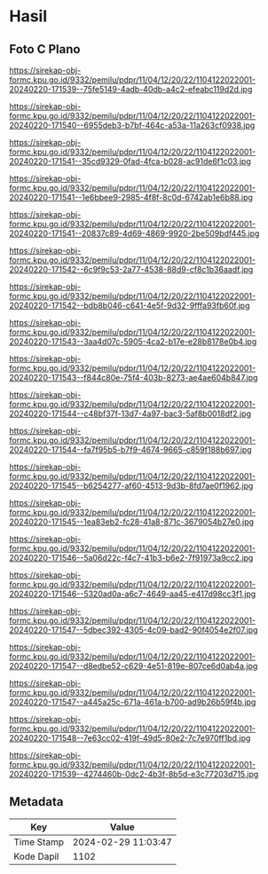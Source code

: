 # Hasil

## Foto C Plano

https://sirekap-obj-formc.kpu.go.id/9332/pemilu/pdpr/11/04/12/20/22/1104122022001-20240220-171539--75fe5149-4adb-40db-a4c2-efeabc119d2d.jpg

https://sirekap-obj-formc.kpu.go.id/9332/pemilu/pdpr/11/04/12/20/22/1104122022001-20240220-171540--6955deb3-b7bf-464c-a53a-11a263cf0938.jpg

https://sirekap-obj-formc.kpu.go.id/9332/pemilu/pdpr/11/04/12/20/22/1104122022001-20240220-171541--35cd9329-0fad-4fca-b028-ac91de6f1c03.jpg

https://sirekap-obj-formc.kpu.go.id/9332/pemilu/pdpr/11/04/12/20/22/1104122022001-20240220-171541--1e6bbee9-2985-4f8f-8c0d-6742ab1e6b88.jpg

https://sirekap-obj-formc.kpu.go.id/9332/pemilu/pdpr/11/04/12/20/22/1104122022001-20240220-171541--20837c89-4d69-4869-9920-2be509bdf445.jpg

https://sirekap-obj-formc.kpu.go.id/9332/pemilu/pdpr/11/04/12/20/22/1104122022001-20240220-171542--6c9f9c53-2a77-4538-88d9-cf8c1b36aadf.jpg

https://sirekap-obj-formc.kpu.go.id/9332/pemilu/pdpr/11/04/12/20/22/1104122022001-20240220-171542--bdb8b046-c641-4e5f-9d32-9fffa93fb60f.jpg

https://sirekap-obj-formc.kpu.go.id/9332/pemilu/pdpr/11/04/12/20/22/1104122022001-20240220-171543--3aa4d07c-5905-4ca2-b17e-e28b8178e0b4.jpg

https://sirekap-obj-formc.kpu.go.id/9332/pemilu/pdpr/11/04/12/20/22/1104122022001-20240220-171543--f844c80e-75f4-403b-8273-ae4ae604b847.jpg

https://sirekap-obj-formc.kpu.go.id/9332/pemilu/pdpr/11/04/12/20/22/1104122022001-20240220-171544--c48bf37f-13d7-4a97-bac3-5af8b0018df2.jpg

https://sirekap-obj-formc.kpu.go.id/9332/pemilu/pdpr/11/04/12/20/22/1104122022001-20240220-171544--fa7f95b5-b7f9-4674-9665-c859f188b697.jpg

https://sirekap-obj-formc.kpu.go.id/9332/pemilu/pdpr/11/04/12/20/22/1104122022001-20240220-171545--b6254277-af60-4513-9d3b-8fd7ae0f1962.jpg

https://sirekap-obj-formc.kpu.go.id/9332/pemilu/pdpr/11/04/12/20/22/1104122022001-20240220-171545--1ea83eb2-fc28-41a8-871c-3679054b27e0.jpg

https://sirekap-obj-formc.kpu.go.id/9332/pemilu/pdpr/11/04/12/20/22/1104122022001-20240220-171546--5a06d22c-f4c7-41b3-b6e2-7f91973a9cc2.jpg

https://sirekap-obj-formc.kpu.go.id/9332/pemilu/pdpr/11/04/12/20/22/1104122022001-20240220-171546--5320ad0a-a6c7-4649-aa45-e417d98cc3f1.jpg

https://sirekap-obj-formc.kpu.go.id/9332/pemilu/pdpr/11/04/12/20/22/1104122022001-20240220-171547--5dbec392-4305-4c09-bad2-90f4054e2f07.jpg

https://sirekap-obj-formc.kpu.go.id/9332/pemilu/pdpr/11/04/12/20/22/1104122022001-20240220-171547--d8edbe52-c629-4e51-819e-807ce6d0ab4a.jpg

https://sirekap-obj-formc.kpu.go.id/9332/pemilu/pdpr/11/04/12/20/22/1104122022001-20240220-171547--a445a25c-671a-461a-b700-ad9b26b59f4b.jpg

https://sirekap-obj-formc.kpu.go.id/9332/pemilu/pdpr/11/04/12/20/22/1104122022001-20240220-171548--7e63cc02-419f-49d5-80e2-7c7e970ff1bd.jpg

https://sirekap-obj-formc.kpu.go.id/9332/pemilu/pdpr/11/04/12/20/22/1104122022001-20240220-171539--4274460b-0dc2-4b3f-8b5d-e3c77203d715.jpg


## Metadata

| Key        | Value               |
| ---------- | ------------------- |
| Time Stamp | 2024-02-29 11:03:47 |
| Kode Dapil | 1102                |



